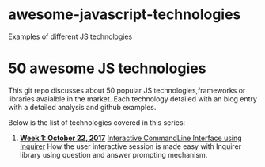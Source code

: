 # awesome-javascript-technologies
Examples of different JS technologies

# 50 awesome JS technologies
This git repo discusses about 50 popular JS technologies,frameworks or libraries avaialble in the market. Each technology detailed with an
blog entry with a detailed analysis and github examples.

Below is the list of technologies covered in this series:

1. **[Week 1: October 22, 2017](https://github.com/sudheerj/awesome-javascript-technologies/blob/master/01-Inquirerjs)** [Interactive CommandLine Interface using Inquirer](http://sudheerjonna.com/blog/2017/10/22/interactive-command-line-interface-using-inquirerjs/) How the user interactive session is made easy with Inquirer library
      using question and answer prompting mechanism. 
